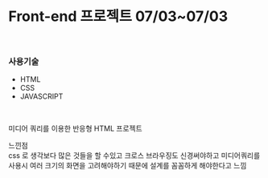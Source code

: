 <h1>Front-end 프로젝트 07/03~07/03</h1>
<br/>
<h3>사용기술</h3>
<ul>
  <li>HTML</li>
  <li>CSS</li>
  <li>JAVASCRIPT</li>
</ul>
<br/>
<p>
  미디어 쿼리를 이용한 반응형 HTML 프로젝트

  느낀점
  <br/>
  css 로 생각보다 많은 것들을 할 수있고 크로스 브라우징도 신경써야하고 미디어쿼리를 사용시 여러 크기의 화면을 고려해야하기 때문에 설계를 꼼꼼하게 해야한다고 느낌 
</p>
